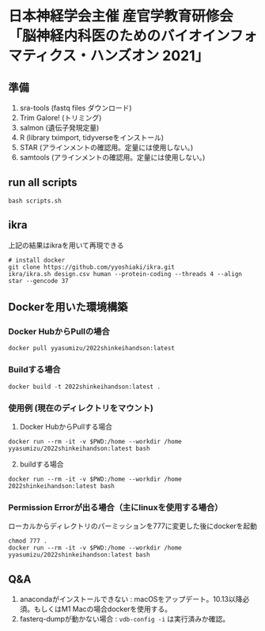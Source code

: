 # 日本神経学会主催 産官学教育研修会 「脳神経内科医のためのバイオインフォマティクス・ハンズオン 2021」 

## 準備

1. sra-tools (fastq files ダウンロード)
2. Trim Galore! (トリミング)
3. salmon (遺伝子発現定量)
4. R (library tximport, tidyverseをインストール)
5. STAR (アラインメントの確認用。定量には使用しない。)
6. samtools (アラインメントの確認用。定量には使用しない。)

## run all scripts

```
bash scripts.sh
```

## ikra

上記の結果はikraを用いて再現できる

```
# install docker
git clone https://github.com/yyoshiaki/ikra.git
ikra/ikra.sh design.csv human --protein-coding --threads 4 --align star --gencode 37
```

## Dockerを用いた環境構築

### Docker HubからPullの場合

```
docker pull yyasumizu/2022shinkeihandson:latest
```

### Buildする場合

```
docker build -t 2022shinkeihandson:latest .
```

### 使用例 (現在のディレクトリをマウント)

1. Docker HubからPullする場合

```
docker run --rm -it -v $PWD:/home --workdir /home yyasumizu/2022shinkeihandson:latest bash
```

2. buildする場合

```
docker run --rm -it -v $PWD:/home --workdir /home 2022shinkeihandson:latest bash
```

### Permission Errorが出る場合（主にlinuxを使用する場合）

ローカルからディレクトリのパーミッションを777に変更した後にdockerを起動

```
chmod 777 .
docker run --rm -it -v $PWD:/home --workdir /home yyasumizu/2022shinkeihandson:latest bash
```

## Q&A

1. anacondaがインストールできない : macOSをアップデート。10.13以降必須。もしくはM1 Macの場合dockerを使用する。
2. fasterq-dumpが動かない場合 : `vdb-config -i` は実行済みか確認。
